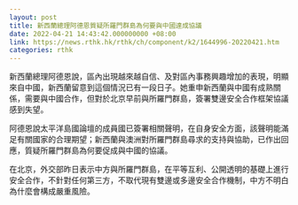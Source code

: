 ```yaml
---
layout: post
title: 新西蘭總理阿德恩質疑所羅門群島為何要與中國達成協議
date: 2022-04-21 14:43:42.000000000 +08:00
link: https://news.rthk.hk/rthk/ch/component/k2/1644996-20220421.htm
categories: rthk
---
```


新西蘭總理阿德恩說，區內出現越來越自信、及對區內事務興趣增加的表現，明顯來自中國，新西蘭留意到這個情況已有一段日子。她重申新西蘭與中國有成熟關係，需要與中國合作，但對於北京早前與所羅門群島，簽署雙邊安全合作框架協議感到失望。

阿德恩說太平洋島國論壇的成員國已簽署相關聲明，在自身安全方面，該聲明能滿足有關國家的合理期望；新西蘭與澳洲對所羅門群島尋求的支持與協助，已作出回應，質疑所羅門群島為何要促成與中國的協議。

在北京，外交部昨日表示中方與所羅門群島，在平等互利、公開透明的基礎上進行安全合作，不針對任何第三方，不取代現有雙邊或多邊安全合作機制，中方不明白為什麼會構成嚴重風險。

